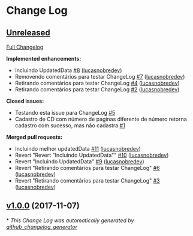 # Change Log

## [Unreleased](https://github.com/lucasnobredev/colecaodemidias/tree/HEAD)

[Full Changelog](https://github.com/lucasnobredev/colecaodemidias/compare/v1.0.0...HEAD)

**Implemented enhancements:**

- Incluindo UpdatedData [\#8](https://github.com/lucasnobredev/colecaodemidias/pull/8) ([lucasnobredev](https://github.com/lucasnobredev))
- Removendo comentários para testar ChangeLog [\#7](https://github.com/lucasnobredev/colecaodemidias/pull/7) ([lucasnobredev](https://github.com/lucasnobredev))
- Retirando comentários para testar ChangeLog [\#4](https://github.com/lucasnobredev/colecaodemidias/pull/4) ([lucasnobredev](https://github.com/lucasnobredev))
- Retirando comentários para testar ChangeLog [\#2](https://github.com/lucasnobredev/colecaodemidias/pull/2) ([lucasnobredev](https://github.com/lucasnobredev))

**Closed issues:**

- Testando esta issue para ChangeLog [\#5](https://github.com/lucasnobredev/colecaodemidias/issues/5)
- Cadastro de CD com número de paginas diferente de número retorna cadastro com sucesso, mas não cadastra [\#1](https://github.com/lucasnobredev/colecaodemidias/issues/1)

**Merged pull requests:**

- Incluindo melhor updatedData [\#11](https://github.com/lucasnobredev/colecaodemidias/pull/11) ([lucasnobredev](https://github.com/lucasnobredev))
- Revert "Revert "Incluindo UpdatedData"" [\#10](https://github.com/lucasnobredev/colecaodemidias/pull/10) ([lucasnobredev](https://github.com/lucasnobredev))
- Revert "Incluindo UpdatedData" [\#9](https://github.com/lucasnobredev/colecaodemidias/pull/9) ([lucasnobredev](https://github.com/lucasnobredev))
- Revert "Retirando comentários para testar ChangeLog" [\#6](https://github.com/lucasnobredev/colecaodemidias/pull/6) ([lucasnobredev](https://github.com/lucasnobredev))
- Revert "Retirando comentários para testar ChangeLog" [\#3](https://github.com/lucasnobredev/colecaodemidias/pull/3) ([lucasnobredev](https://github.com/lucasnobredev))

## [v1.0.0](https://github.com/lucasnobredev/colecaodemidias/tree/v1.0.0) (2017-11-07)


\* *This Change Log was automatically generated by [github_changelog_generator](https://github.com/skywinder/Github-Changelog-Generator)*